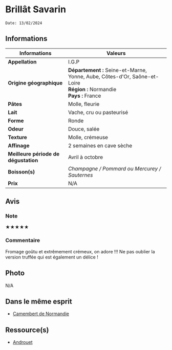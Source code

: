 # Brillât Savarin
```
Date: 13/02/2024
```
## Informations

| Informations | Valeurs |
| ---- | ---- |
| **Appellation** | I.G.P |
| **Origine géographique** | **Département :** Seine-et-Marne, Yonne, Aube, Côtes-d'Or, Saône-et-Loire<br>**Région :** Normandie<br>**Pays :** France  |
| **Pâtes** | Molle, fleurie |
| **Lait** | Vache, cru ou pasteurisé |
| **Forme** | Ronde |
| **Odeur** | Douce, salée |
| **Texture** | Molle, crémeuse |
| **Affinage** | 2 semaines en cave sèche |
| **Meilleure période de dégustation** | Avril à octobre  |
| **Boisson(s)** | *Champagne / Pommard ou Mercurey / Sauternes* |
| **Prix** | N/A |

## Avis
### Note
★★★★★
### Commentaire
Fromage goûtu et extrêmement crémeux, on adore !!! Ne pas oublier la version truffée qui est également un délice !

## Photo
N/A

## Dans le même esprit
* [Camembert de Normandie](./Camembert%20de%20Normandie.md)

## Ressource(s)
* [Androuet](http://androuet.com/Brillat-Savarin-111.html)